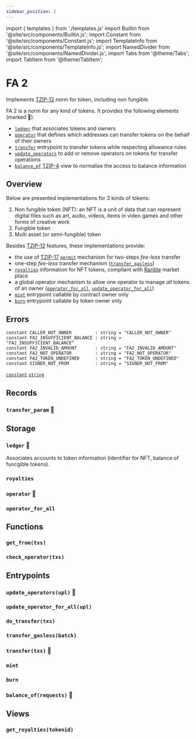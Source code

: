 ```yaml
---
sidebar_position: 2
---
```

import { templates } from './templates.js'
import Builtin from '@site/src/components/Builtin.js';
import Constant from '@site/src/components/Constant.js';
import TemplateInfo from '@site/src/components/TemplateInfo.js';
import NamedDivider from '@site/src/components/NamedDivider.js';
import Tabs from '@theme/Tabs';
import TabItem from '@theme/TabItem';

# FA 2

Implements [TZIP-12](https://tzip.tezosagora.org/proposal/tzip-12/) norm for token, including non fungible.

FA 2 is a norm for any kind of tokens. It provides the following elements (marked 🔸):
* [`ledger`](/docs/templates/fa2#ledger-) that associates tokens and owners
* [`operator`](/docs/templates/fa2#operators-) that defines which addresses can transfer tokens on the behalf of their owners
* [`transfer`](/docs/templates/fa2#transfertxs-) entrypoint to transfer tokens while respecting allowance rules
* [`update_operators`](/docs/templates/fa2#update_operatorsupl-) to add or remove operators on tokens for transfer operations
* [`balance_of`](/docs/templates/fa2#balance_ofrequests-) [TZIP-4](https://tzip.tezosagora.org/proposal/tzip-4/) view to normalise the access to balance information

<TemplateInfo data={templates.fa2.info} />

## Overview

Below are presented implementations for 3 kinds of tokens:
1. Non fungible token (NFT): an NFT is a unit of data that can represent digital files such as art, audio, videos, items in video games and other forms of creative work
2. Fungible token
3. Multi asset (or semi-fungible) token

Besides [TZIP-12](https://tzip.tezosagora.org/proposal/tzip-12/) features, these implementations provide:
* the use of [TZIP-17](https://tzip.tezosagora.org/proposal/tzip-12/) [`permit`](/docs/templates/permits) mechanism for two-steps *fee-less* transfer
* one-step *fee-less* transfer mechanism ([`transfer_gasless`](/docs/templates/fa2#transfer_gaslessbatch))
* [`royalties`](/docs/templates/fa2#royalties) information for NFT tokens, compliant with [Rarible](https://rarible.com/) market place
* a global operator mechanism to allow one operator to manage *all* tokens of an owner ([`operator_for_all`](/docs/templates/fa2#operator_for_all), [`update_operator_for_all`](/docs/templates/fa2#update_operator_for_allupl))
* [`mint`](/docs/templates/fa2#mint) entrypoint callable by contract owner only
* [`burn`](/docs/templates/fa2#burn) entrypoint callable by token owner only

## Errors

```archetype
constant CALLER_NOT_OWNER         : string = "CALLER_NOT_OWNER"
constant FA2_INSUFFICIENT_BALANCE : string = "FA2_INSUFFICIENT_BALANCE"
constant FA2_INVALID_AMOUNT       : string = "FA2_INVALID_AMOUNT"
constant FA2_NOT_OPERATOR         : string = "FA2_NOT_OPERATOR"
constant FA2_TOKEN_UNDEFINED      : string = "FA2_TOKEN_UNDEFINED"
constant SIGNER_NOT_FROM          : string = "SIGNER_NOT_FROM"
```
[`constant`](/docs/reference/declarations/inlined) [`string`](/docs/reference/types#string)

## Records

### `transfer_param` 🔸

<Constant data={templates.fa2.transfer_arg} />

## Storage

### `ledger` 🔸

Associates accounts to token information (identifier for NFT, balance of funcgible tokens).

<NamedDivider title="Code" width="1.5"/>

<Tabs defaultValue="NFT" >

<TabItem value="NFT">
<Constant data={templates.fa2.ledger} />
</TabItem>
<TabItem value="Fungible">
<Constant data={templates.fa2.ledger_fungible} />
</TabItem>
<TabItem value="Multi asset">
<Constant data={templates.fa2.ledger_multi} />
</TabItem>
</Tabs>

### `royalties`

<Constant data={templates.fa2.royalties} />

### `operator` 🔸

<Constant data={templates.fa2.operators} />

### `operator_for_all`

<Constant data={templates.fa2.operator_for_all} />

## Functions

### `get_from(txs)`

<Builtin data={templates.fa2.get_from_address} />

### `check_operator(txs)`

<Builtin data={templates.fa2.check_owner_and_operator} />

## Entrypoints

### `update_operators(upl)` 🔸

<Builtin data={templates.fa2.update_operators} />

### `update_operator_for_all(upl)`

<Builtin data={templates.fa2.update_operator_forall} />

### `do_transfer(txs)`

<Builtin data={templates.fa2.do_transfer} />

### `transfer_gasless(batch)`

<Builtin data={templates.fa2.transfer_gasless} />

### `transfer(txs)` 🔸

<Builtin data={templates.fa2.transfer} />

### `mint`

<NamedDivider title="Code" width="1.5"/>

<Tabs defaultValue="NFT" >
<TabItem value="NFT" >
<Builtin data={templates.fa2.mint} />
</TabItem>
<TabItem value="Fungible" >
<Builtin data={templates.fa2.mint_fungible} />
</TabItem>
<TabItem value="Multi Asset" >
<Builtin data={templates.fa2.mint_multi} />
</TabItem>
</Tabs>

### `burn`

<NamedDivider title="Code" width="1.5"/>

<Tabs defaultValue="NFT" >
<TabItem value="NFT" >
<Builtin data={templates.fa2.burn} />
</TabItem>
<TabItem value="Fungible" >
<Builtin data={templates.fa2.burn_fungible} />
</TabItem>
<TabItem value="Multi Asset" >
<Builtin data={templates.fa2.burn_multi} />
</TabItem>
</Tabs>

### `balance_of(requests)` 🔸

<Builtin data={templates.fa2.balance_of} />

## Views

### `get_royalties(tokenid)`

<Builtin data={templates.fa2.get_royalties} />




